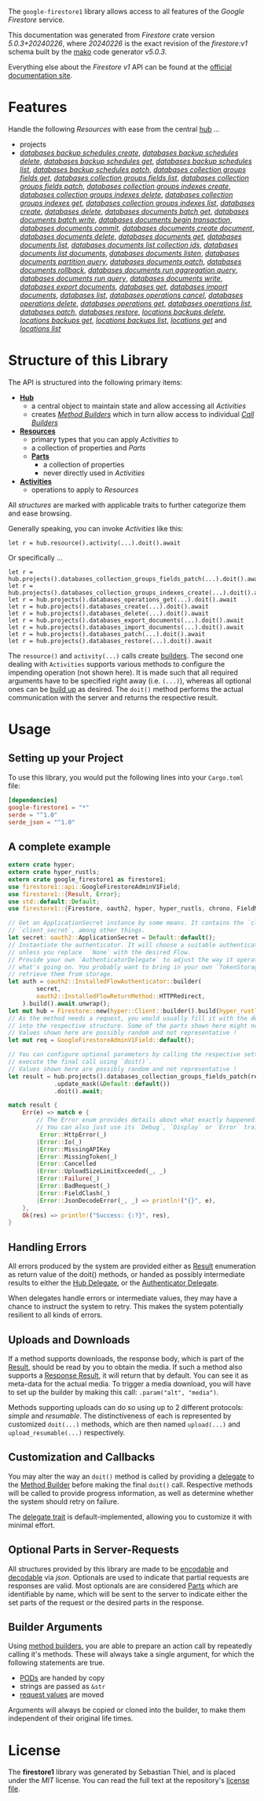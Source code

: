 <!---
DO NOT EDIT !
This file was generated automatically from 'src/generator/templates/api/README.md.mako'
DO NOT EDIT !
-->
The `google-firestore1` library allows access to all features of the *Google Firestore* service.

This documentation was generated from *Firestore* crate version *5.0.3+20240226*, where *20240226* is the exact revision of the *firestore:v1* schema built by the [mako](http://www.makotemplates.org/) code generator *v5.0.3*.

Everything else about the *Firestore* *v1* API can be found at the
[official documentation site](https://cloud.google.com/firestore).
# Features

Handle the following *Resources* with ease from the central [hub](https://docs.rs/google-firestore1/5.0.3+20240226/google_firestore1/Firestore) ... 

* projects
 * [*databases backup schedules create*](https://docs.rs/google-firestore1/5.0.3+20240226/google_firestore1/api::ProjectDatabaseBackupScheduleCreateCall), [*databases backup schedules delete*](https://docs.rs/google-firestore1/5.0.3+20240226/google_firestore1/api::ProjectDatabaseBackupScheduleDeleteCall), [*databases backup schedules get*](https://docs.rs/google-firestore1/5.0.3+20240226/google_firestore1/api::ProjectDatabaseBackupScheduleGetCall), [*databases backup schedules list*](https://docs.rs/google-firestore1/5.0.3+20240226/google_firestore1/api::ProjectDatabaseBackupScheduleListCall), [*databases backup schedules patch*](https://docs.rs/google-firestore1/5.0.3+20240226/google_firestore1/api::ProjectDatabaseBackupSchedulePatchCall), [*databases collection groups fields get*](https://docs.rs/google-firestore1/5.0.3+20240226/google_firestore1/api::ProjectDatabaseCollectionGroupFieldGetCall), [*databases collection groups fields list*](https://docs.rs/google-firestore1/5.0.3+20240226/google_firestore1/api::ProjectDatabaseCollectionGroupFieldListCall), [*databases collection groups fields patch*](https://docs.rs/google-firestore1/5.0.3+20240226/google_firestore1/api::ProjectDatabaseCollectionGroupFieldPatchCall), [*databases collection groups indexes create*](https://docs.rs/google-firestore1/5.0.3+20240226/google_firestore1/api::ProjectDatabaseCollectionGroupIndexCreateCall), [*databases collection groups indexes delete*](https://docs.rs/google-firestore1/5.0.3+20240226/google_firestore1/api::ProjectDatabaseCollectionGroupIndexDeleteCall), [*databases collection groups indexes get*](https://docs.rs/google-firestore1/5.0.3+20240226/google_firestore1/api::ProjectDatabaseCollectionGroupIndexGetCall), [*databases collection groups indexes list*](https://docs.rs/google-firestore1/5.0.3+20240226/google_firestore1/api::ProjectDatabaseCollectionGroupIndexListCall), [*databases create*](https://docs.rs/google-firestore1/5.0.3+20240226/google_firestore1/api::ProjectDatabaseCreateCall), [*databases delete*](https://docs.rs/google-firestore1/5.0.3+20240226/google_firestore1/api::ProjectDatabaseDeleteCall), [*databases documents batch get*](https://docs.rs/google-firestore1/5.0.3+20240226/google_firestore1/api::ProjectDatabaseDocumentBatchGetCall), [*databases documents batch write*](https://docs.rs/google-firestore1/5.0.3+20240226/google_firestore1/api::ProjectDatabaseDocumentBatchWriteCall), [*databases documents begin transaction*](https://docs.rs/google-firestore1/5.0.3+20240226/google_firestore1/api::ProjectDatabaseDocumentBeginTransactionCall), [*databases documents commit*](https://docs.rs/google-firestore1/5.0.3+20240226/google_firestore1/api::ProjectDatabaseDocumentCommitCall), [*databases documents create document*](https://docs.rs/google-firestore1/5.0.3+20240226/google_firestore1/api::ProjectDatabaseDocumentCreateDocumentCall), [*databases documents delete*](https://docs.rs/google-firestore1/5.0.3+20240226/google_firestore1/api::ProjectDatabaseDocumentDeleteCall), [*databases documents get*](https://docs.rs/google-firestore1/5.0.3+20240226/google_firestore1/api::ProjectDatabaseDocumentGetCall), [*databases documents list*](https://docs.rs/google-firestore1/5.0.3+20240226/google_firestore1/api::ProjectDatabaseDocumentListCall), [*databases documents list collection ids*](https://docs.rs/google-firestore1/5.0.3+20240226/google_firestore1/api::ProjectDatabaseDocumentListCollectionIdCall), [*databases documents list documents*](https://docs.rs/google-firestore1/5.0.3+20240226/google_firestore1/api::ProjectDatabaseDocumentListDocumentCall), [*databases documents listen*](https://docs.rs/google-firestore1/5.0.3+20240226/google_firestore1/api::ProjectDatabaseDocumentListenCall), [*databases documents partition query*](https://docs.rs/google-firestore1/5.0.3+20240226/google_firestore1/api::ProjectDatabaseDocumentPartitionQueryCall), [*databases documents patch*](https://docs.rs/google-firestore1/5.0.3+20240226/google_firestore1/api::ProjectDatabaseDocumentPatchCall), [*databases documents rollback*](https://docs.rs/google-firestore1/5.0.3+20240226/google_firestore1/api::ProjectDatabaseDocumentRollbackCall), [*databases documents run aggregation query*](https://docs.rs/google-firestore1/5.0.3+20240226/google_firestore1/api::ProjectDatabaseDocumentRunAggregationQueryCall), [*databases documents run query*](https://docs.rs/google-firestore1/5.0.3+20240226/google_firestore1/api::ProjectDatabaseDocumentRunQueryCall), [*databases documents write*](https://docs.rs/google-firestore1/5.0.3+20240226/google_firestore1/api::ProjectDatabaseDocumentWriteCall), [*databases export documents*](https://docs.rs/google-firestore1/5.0.3+20240226/google_firestore1/api::ProjectDatabaseExportDocumentCall), [*databases get*](https://docs.rs/google-firestore1/5.0.3+20240226/google_firestore1/api::ProjectDatabaseGetCall), [*databases import documents*](https://docs.rs/google-firestore1/5.0.3+20240226/google_firestore1/api::ProjectDatabaseImportDocumentCall), [*databases list*](https://docs.rs/google-firestore1/5.0.3+20240226/google_firestore1/api::ProjectDatabaseListCall), [*databases operations cancel*](https://docs.rs/google-firestore1/5.0.3+20240226/google_firestore1/api::ProjectDatabaseOperationCancelCall), [*databases operations delete*](https://docs.rs/google-firestore1/5.0.3+20240226/google_firestore1/api::ProjectDatabaseOperationDeleteCall), [*databases operations get*](https://docs.rs/google-firestore1/5.0.3+20240226/google_firestore1/api::ProjectDatabaseOperationGetCall), [*databases operations list*](https://docs.rs/google-firestore1/5.0.3+20240226/google_firestore1/api::ProjectDatabaseOperationListCall), [*databases patch*](https://docs.rs/google-firestore1/5.0.3+20240226/google_firestore1/api::ProjectDatabasePatchCall), [*databases restore*](https://docs.rs/google-firestore1/5.0.3+20240226/google_firestore1/api::ProjectDatabaseRestoreCall), [*locations backups delete*](https://docs.rs/google-firestore1/5.0.3+20240226/google_firestore1/api::ProjectLocationBackupDeleteCall), [*locations backups get*](https://docs.rs/google-firestore1/5.0.3+20240226/google_firestore1/api::ProjectLocationBackupGetCall), [*locations backups list*](https://docs.rs/google-firestore1/5.0.3+20240226/google_firestore1/api::ProjectLocationBackupListCall), [*locations get*](https://docs.rs/google-firestore1/5.0.3+20240226/google_firestore1/api::ProjectLocationGetCall) and [*locations list*](https://docs.rs/google-firestore1/5.0.3+20240226/google_firestore1/api::ProjectLocationListCall)




# Structure of this Library

The API is structured into the following primary items:

* **[Hub](https://docs.rs/google-firestore1/5.0.3+20240226/google_firestore1/Firestore)**
    * a central object to maintain state and allow accessing all *Activities*
    * creates [*Method Builders*](https://docs.rs/google-firestore1/5.0.3+20240226/google_firestore1/client::MethodsBuilder) which in turn
      allow access to individual [*Call Builders*](https://docs.rs/google-firestore1/5.0.3+20240226/google_firestore1/client::CallBuilder)
* **[Resources](https://docs.rs/google-firestore1/5.0.3+20240226/google_firestore1/client::Resource)**
    * primary types that you can apply *Activities* to
    * a collection of properties and *Parts*
    * **[Parts](https://docs.rs/google-firestore1/5.0.3+20240226/google_firestore1/client::Part)**
        * a collection of properties
        * never directly used in *Activities*
* **[Activities](https://docs.rs/google-firestore1/5.0.3+20240226/google_firestore1/client::CallBuilder)**
    * operations to apply to *Resources*

All *structures* are marked with applicable traits to further categorize them and ease browsing.

Generally speaking, you can invoke *Activities* like this:

```Rust,ignore
let r = hub.resource().activity(...).doit().await
```

Or specifically ...

```ignore
let r = hub.projects().databases_collection_groups_fields_patch(...).doit().await
let r = hub.projects().databases_collection_groups_indexes_create(...).doit().await
let r = hub.projects().databases_operations_get(...).doit().await
let r = hub.projects().databases_create(...).doit().await
let r = hub.projects().databases_delete(...).doit().await
let r = hub.projects().databases_export_documents(...).doit().await
let r = hub.projects().databases_import_documents(...).doit().await
let r = hub.projects().databases_patch(...).doit().await
let r = hub.projects().databases_restore(...).doit().await
```

The `resource()` and `activity(...)` calls create [builders][builder-pattern]. The second one dealing with `Activities` 
supports various methods to configure the impending operation (not shown here). It is made such that all required arguments have to be 
specified right away (i.e. `(...)`), whereas all optional ones can be [build up][builder-pattern] as desired.
The `doit()` method performs the actual communication with the server and returns the respective result.

# Usage

## Setting up your Project

To use this library, you would put the following lines into your `Cargo.toml` file:

```toml
[dependencies]
google-firestore1 = "*"
serde = "^1.0"
serde_json = "^1.0"
```

## A complete example

```Rust
extern crate hyper;
extern crate hyper_rustls;
extern crate google_firestore1 as firestore1;
use firestore1::api::GoogleFirestoreAdminV1Field;
use firestore1::{Result, Error};
use std::default::Default;
use firestore1::{Firestore, oauth2, hyper, hyper_rustls, chrono, FieldMask};

// Get an ApplicationSecret instance by some means. It contains the `client_id` and 
// `client_secret`, among other things.
let secret: oauth2::ApplicationSecret = Default::default();
// Instantiate the authenticator. It will choose a suitable authentication flow for you, 
// unless you replace  `None` with the desired Flow.
// Provide your own `AuthenticatorDelegate` to adjust the way it operates and get feedback about 
// what's going on. You probably want to bring in your own `TokenStorage` to persist tokens and
// retrieve them from storage.
let auth = oauth2::InstalledFlowAuthenticator::builder(
        secret,
        oauth2::InstalledFlowReturnMethod::HTTPRedirect,
    ).build().await.unwrap();
let mut hub = Firestore::new(hyper::Client::builder().build(hyper_rustls::HttpsConnectorBuilder::new().with_native_roots().https_or_http().enable_http1().build()), auth);
// As the method needs a request, you would usually fill it with the desired information
// into the respective structure. Some of the parts shown here might not be applicable !
// Values shown here are possibly random and not representative !
let mut req = GoogleFirestoreAdminV1Field::default();

// You can configure optional parameters by calling the respective setters at will, and
// execute the final call using `doit()`.
// Values shown here are possibly random and not representative !
let result = hub.projects().databases_collection_groups_fields_patch(req, "name")
             .update_mask(&Default::default())
             .doit().await;

match result {
    Err(e) => match e {
        // The Error enum provides details about what exactly happened.
        // You can also just use its `Debug`, `Display` or `Error` traits
         Error::HttpError(_)
        |Error::Io(_)
        |Error::MissingAPIKey
        |Error::MissingToken(_)
        |Error::Cancelled
        |Error::UploadSizeLimitExceeded(_, _)
        |Error::Failure(_)
        |Error::BadRequest(_)
        |Error::FieldClash(_)
        |Error::JsonDecodeError(_, _) => println!("{}", e),
    },
    Ok(res) => println!("Success: {:?}", res),
}

```
## Handling Errors

All errors produced by the system are provided either as [Result](https://docs.rs/google-firestore1/5.0.3+20240226/google_firestore1/client::Result) enumeration as return value of
the doit() methods, or handed as possibly intermediate results to either the 
[Hub Delegate](https://docs.rs/google-firestore1/5.0.3+20240226/google_firestore1/client::Delegate), or the [Authenticator Delegate](https://docs.rs/yup-oauth2/*/yup_oauth2/trait.AuthenticatorDelegate.html).

When delegates handle errors or intermediate values, they may have a chance to instruct the system to retry. This 
makes the system potentially resilient to all kinds of errors.

## Uploads and Downloads
If a method supports downloads, the response body, which is part of the [Result](https://docs.rs/google-firestore1/5.0.3+20240226/google_firestore1/client::Result), should be
read by you to obtain the media.
If such a method also supports a [Response Result](https://docs.rs/google-firestore1/5.0.3+20240226/google_firestore1/client::ResponseResult), it will return that by default.
You can see it as meta-data for the actual media. To trigger a media download, you will have to set up the builder by making
this call: `.param("alt", "media")`.

Methods supporting uploads can do so using up to 2 different protocols: 
*simple* and *resumable*. The distinctiveness of each is represented by customized 
`doit(...)` methods, which are then named `upload(...)` and `upload_resumable(...)` respectively.

## Customization and Callbacks

You may alter the way an `doit()` method is called by providing a [delegate](https://docs.rs/google-firestore1/5.0.3+20240226/google_firestore1/client::Delegate) to the 
[Method Builder](https://docs.rs/google-firestore1/5.0.3+20240226/google_firestore1/client::CallBuilder) before making the final `doit()` call. 
Respective methods will be called to provide progress information, as well as determine whether the system should 
retry on failure.

The [delegate trait](https://docs.rs/google-firestore1/5.0.3+20240226/google_firestore1/client::Delegate) is default-implemented, allowing you to customize it with minimal effort.

## Optional Parts in Server-Requests

All structures provided by this library are made to be [encodable](https://docs.rs/google-firestore1/5.0.3+20240226/google_firestore1/client::RequestValue) and 
[decodable](https://docs.rs/google-firestore1/5.0.3+20240226/google_firestore1/client::ResponseResult) via *json*. Optionals are used to indicate that partial requests are responses 
are valid.
Most optionals are are considered [Parts](https://docs.rs/google-firestore1/5.0.3+20240226/google_firestore1/client::Part) which are identifiable by name, which will be sent to 
the server to indicate either the set parts of the request or the desired parts in the response.

## Builder Arguments

Using [method builders](https://docs.rs/google-firestore1/5.0.3+20240226/google_firestore1/client::CallBuilder), you are able to prepare an action call by repeatedly calling it's methods.
These will always take a single argument, for which the following statements are true.

* [PODs][wiki-pod] are handed by copy
* strings are passed as `&str`
* [request values](https://docs.rs/google-firestore1/5.0.3+20240226/google_firestore1/client::RequestValue) are moved

Arguments will always be copied or cloned into the builder, to make them independent of their original life times.

[wiki-pod]: http://en.wikipedia.org/wiki/Plain_old_data_structure
[builder-pattern]: http://en.wikipedia.org/wiki/Builder_pattern
[google-go-api]: https://github.com/google/google-api-go-client

# License
The **firestore1** library was generated by Sebastian Thiel, and is placed 
under the *MIT* license.
You can read the full text at the repository's [license file][repo-license].

[repo-license]: https://github.com/Byron/google-apis-rsblob/main/LICENSE.md

